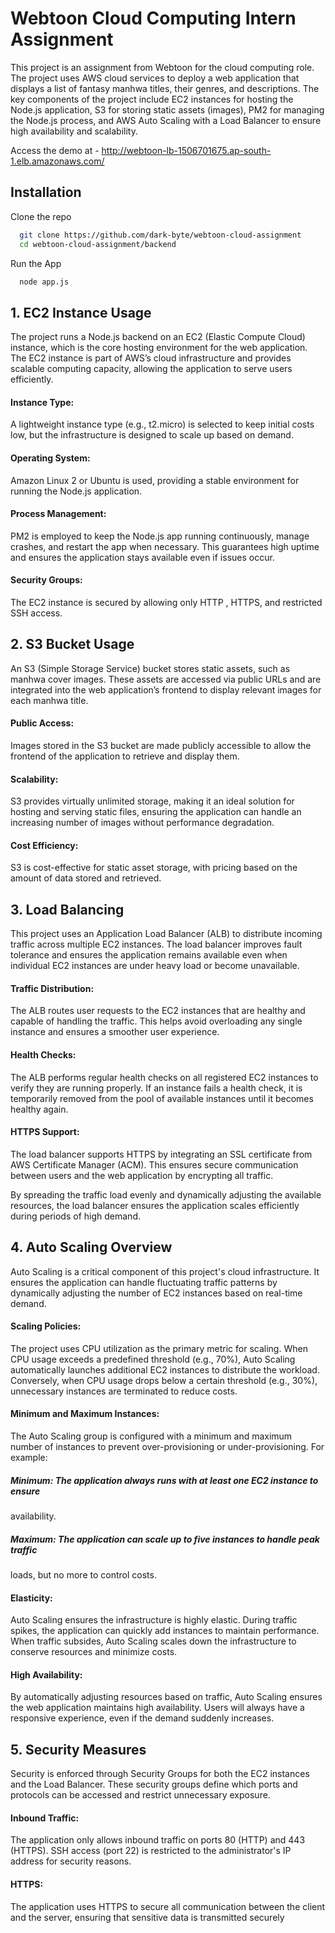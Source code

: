 
# Webtoon Cloud Computing Intern Assignment

This project is an assignment from Webtoon for the cloud computing role. The project uses AWS cloud services to deploy a web application that displays a list of fantasy
manhwa titles, their genres, and descriptions. The key components of the project include EC2
instances for hosting the Node.js application, S3 for storing static assets (images), PM2 for
managing the Node.js process, and AWS Auto Scaling with a Load Balancer to ensure high
availability and scalability.

Access the demo at - http://webtoon-lb-1506701675.ap-south-1.elb.amazonaws.com/

## Installation

Clone the repo

```bash
  git clone https://github.com/dark-byte/webtoon-cloud-assignment
  cd webtoon-cloud-assignment/backend
```
    
Run the App

```bash
  node app.js
```


## 1. EC2 Instance Usage

The project runs a Node.js backend on an EC2 (Elastic Compute Cloud) instance, which is the
core hosting environment for the web application. The EC2 instance is part of AWS’s cloud
infrastructure and provides scalable computing capacity, allowing the application to serve users
efficiently.
#### Instance Type: 
A lightweight instance type (e.g., t2.micro) is selected to keep initial
costs low, but the infrastructure is designed to scale up based on demand.
#### Operating System: 
Amazon Linux 2 or Ubuntu is used, providing a stable environment
for running the Node.js application.
#### Process Management: 
PM2 is employed to keep the Node.js app running continuously,
manage crashes, and restart the app when necessary. This guarantees high uptime and
ensures the application stays available even if issues occur.
#### Security Groups: 
The EC2 instance is secured by allowing only HTTP , HTTPS, and restricted SSH access.
## 2. S3 Bucket Usage

An S3 (Simple Storage Service) bucket stores static assets, such as manhwa cover images.
These assets are accessed via public URLs and are integrated into the web application’s
frontend to display relevant images for each manhwa title.
#### Public Access: 
Images stored in the S3 bucket are made publicly accessible to allow
the frontend of the application to retrieve and display them.
#### Scalability: 
S3 provides virtually unlimited storage, making it an ideal solution for
hosting and serving static files, ensuring the application can handle an increasing
number of images without performance degradation.
#### Cost Efficiency: 
S3 is cost-effective for static asset storage, with pricing based on the
amount of data stored and retrieved.
## 3. Load Balancing

This project uses an Application Load Balancer (ALB) to distribute incoming traffic across
multiple EC2 instances. The load balancer improves fault tolerance and ensures the application
remains available even when individual EC2 instances are under heavy load or become
unavailable.
#### Traffic Distribution: 
The ALB routes user requests to the EC2 instances that are
healthy and capable of handling the traffic. This helps avoid overloading any single
instance and ensures a smoother user experience.
#### Health Checks: 
The ALB performs regular health checks on all registered EC2
instances to verify they are running properly. If an instance fails a health check, it is
temporarily removed from the pool of available instances until it becomes healthy again.
#### HTTPS Support: 
The load balancer supports HTTPS by integrating an SSL certificate
from AWS Certificate Manager (ACM). This ensures secure communication between
users and the web application by encrypting all traffic.

By spreading the traffic load evenly and dynamically adjusting the available resources, the load
balancer ensures the application scales efficiently during periods of high demand.
## 4. Auto Scaling Overview

Auto Scaling is a critical component of this project's cloud infrastructure. It ensures the
application can handle fluctuating traffic patterns by dynamically adjusting the number of EC2
instances based on real-time demand.

#### Scaling Policies: 
The project uses CPU utilization as the primary metric for scaling.
When CPU usage exceeds a predefined threshold (e.g., 70%), Auto Scaling
automatically launches additional EC2 instances to distribute the workload. Conversely,
when CPU usage drops below a certain threshold (e.g., 30%), unnecessary instances
are terminated to reduce costs.
#### Minimum and Maximum Instances: 
The Auto Scaling group is configured with a
minimum and maximum number of instances to prevent over-provisioning or
under-provisioning. For example:
##### Minimum: The application always runs with at least one EC2 instance to ensure
availability.
##### Maximum: The application can scale up to five instances to handle peak traffic
loads, but no more to control costs.
#### Elasticity:
 Auto Scaling ensures the infrastructure is highly elastic. During traffic spikes,
the application can quickly add instances to maintain performance. When traffic
subsides, Auto Scaling scales down the infrastructure to conserve resources and
minimize costs.
#### High Availability: 
By automatically adjusting resources based on traffic, Auto Scaling
ensures the web application maintains high availability. Users will always have a
responsive experience, even if the demand suddenly increases.
## 5. Security Measures


Security is enforced through Security Groups for both the EC2 instances and the Load
Balancer. These security groups define which ports and protocols can be accessed and restrict
unnecessary exposure.
#### Inbound Traffic: 
The application only allows inbound traffic on ports 80 (HTTP) and 443
(HTTPS). SSH access (port 22) is restricted to the administrator's IP address for security
reasons.
#### HTTPS: 
The application uses HTTPS to secure all communication between the client
and the server, ensuring that sensitive data is transmitted securely
